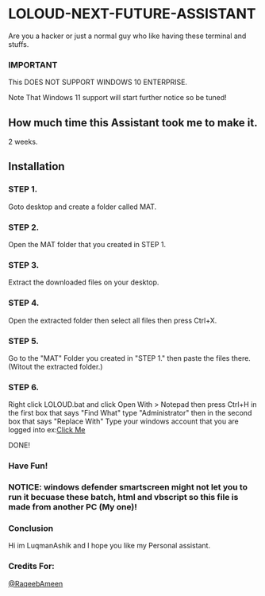 # LOLOUD-NEXT-FUTURE-ASSISTANT
Are you a hacker or just a normal guy who like having these terminal and stuffs. 

### IMPORTANT
This DOES NOT SUPPORT WINDOWS 10 ENTERPRISE. 

Note That Windows 11 support will start further notice so be tuned!

## How much time this Assistant took me to make it.

2 weeks.

## Installation

### STEP 1.

Goto desktop and create a folder called MAT.

### STEP 2.

Open the MAT folder that you created in STEP 1.

### STEP 3.

Extract the downloaded files on your desktop.

### STEP 4.

Open the extracted folder then select all files then press Ctrl+X.

### STEP 5.

Go to the "MAT" Folder you created in "STEP 1." then paste the files there. (Witout the extracted folder.)

### STEP 6.

Right click LOLOUD.bat and click Open With > Notepad then press Ctrl+H in the first box that says "Find What" type "Administrator" then in the second box that says "Replace With"
Type your windows account that you are logged into ex:[Click Me](https://www.google.com/url?sa=i&url=https%3A%2F%2Fwww.dummies.com%2Fcomputers%2Foperating-systems%2Fwindows-10%2Fhow-to-sign-in-to-windows-10%2F&psig=AOvVaw3Gx5qzl9lcr1a46x35zaC2&ust=1629359848996000&source=images&cd=vfe&ved=0CAsQjRxqFwoTCLD38cKMuvICFQAAAAAdAAAAABAD)

DONE! 
### Have Fun!

### NOTICE: windows defender smartscreen might not let you to run it becuase these batch, html and vbscript so this file is made from another PC (My one)!

### Conclusion

Hi im LuqmanAshik and I hope you like my Personal assistant.

### Credits For:

[@RaqeebAmeen](https://github.com/RaqeebAmeen)
